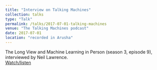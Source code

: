```yaml
---
title: "Interview on Talking Machines"
collection: talks
type: "Talk"
permalink: /talks/2017-07-01-talking-machines
venue: "The Talking Machines podcast"
date: 2017-07-01
location: "recorded in Arusha"
---
```


The Long View and Machine Learning in Person (season 3, episode 9), interviewed by Neil Lawrence.\
[Watch/listen](https://www.thetalkingmachines.com/episodes/long-view-and-learning-person)
